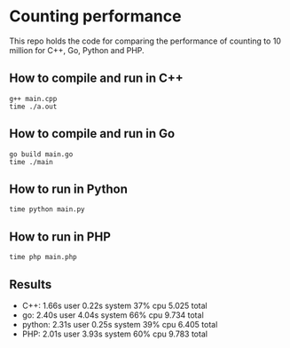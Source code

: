 # Counting performance

This repo holds the code for comparing the performance of counting to 10 million for C++, Go, Python and PHP.

## How to compile and run in C++ 

	g++ main.cpp
	time ./a.out

## How to compile and run in Go 

	go build main.go
	time ./main
	
## How to run in Python

	time python main.py
	
## How to run in PHP

	time php main.php
	

## Results

* C++: 1.66s user 0.22s system 37% cpu 5.025 total
* go:  2.40s user 4.04s system 66% cpu 9.734 total
* python: 2.31s user 0.25s system 39% cpu 6.405 total
* PHP: 2.01s user 3.93s system 60% cpu 9.783 total
